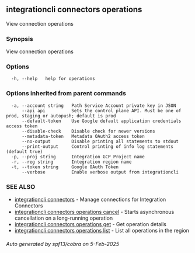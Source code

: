 ## integrationcli connectors operations

View connection operations

### Synopsis

View connection operations

### Options

```
  -h, --help   help for operations
```

### Options inherited from parent commands

```
  -a, --account string   Path Service Account private key in JSON
      --api api          Sets the control plane API. Must be one of prod, staging or autopush; default is prod
      --default-token    Use Google default application credentials access token
      --disable-check    Disable check for newer versions
      --metadata-token   Metadata OAuth2 access token
      --no-output        Disable printing all statements to stdout
      --print-output     Control printing of info log statements (default true)
  -p, --proj string      Integration GCP Project name
  -r, --reg string       Integration region name
  -t, --token string     Google OAuth Token
      --verbose          Enable verbose output from integrationcli
```

### SEE ALSO

* [integrationcli connectors](integrationcli_connectors.md)	 - Manage connections for Integration Connectors
* [integrationcli connectors operations cancel](integrationcli_connectors_operations_cancel.md)	 - Starts asynchronous cancellation on a long-running operation
* [integrationcli connectors operations get](integrationcli_connectors_operations_get.md)	 - Get operation details
* [integrationcli connectors operations list](integrationcli_connectors_operations_list.md)	 - List all operations in the region

###### Auto generated by spf13/cobra on 5-Feb-2025
